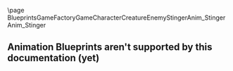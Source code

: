 \page BlueprintsGameFactoryGameCharacterCreatureEnemyStingerAnim_Stinger Anim_Stinger
## Animation Blueprints aren't supported by this documentation (yet)
